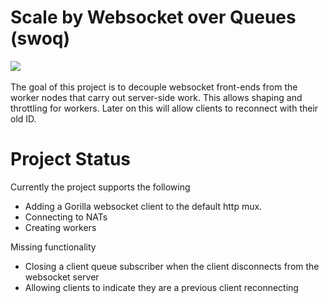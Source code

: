# Scale by Websocket over Queues (swoq)
<a href="https://github.com/just1689/swoq/releases"><img src="https://img.shields.io/badge/version-alpha-blue" /></a>&nbsp;



The goal of this project is to decouple websocket front-ends from the worker nodes that carry out server-side work. This allows shaping and throttling for workers. Later on this will allow clients to reconnect with their old ID.


# Project Status

Currently the project supports the following
- Adding a Gorilla websocket client to the default http mux.
- Connecting to NATs
- Creating workers


Missing functionality
- Closing a client queue subscriber when the client disconnects from the websocket server
- Allowing clients to indicate they are a previous client reconnecting
